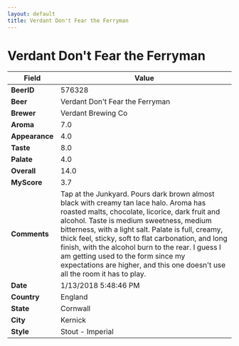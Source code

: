```yaml
---
layout: default
title: Verdant Don't Fear the Ferryman
---
```


# Verdant Don't Fear the Ferryman

| Field         | Value     |
|---------------|-----------|
| **BeerID** | 576328 |
| **Beer** | Verdant Don't Fear the Ferryman |
| **Brewer** | Verdant Brewing Co |
| **Aroma** | 7.0 |
| **Appearance** | 4.0 |
| **Taste** | 8.0 |
| **Palate** | 4.0 |
| **Overall** | 14.0 |
| **MyScore** | 3.7 |
| **Comments** | Tap at the Junkyard. Pours dark brown almost black with creamy tan lace halo. Aroma has roasted malts, chocolate, licorice, dark fruit and alcohol. Taste is medium sweetness, medium bitterness, with a light salt. Palate is full, creamy, thick feel, sticky, soft to flat carbonation, and long finish, with the alcohol burn to the rear. I guess I am getting used to the form since my expectations are higher, and this one doesn&#39;t use all the room it has to play. |
| **Date** | 1/13/2018 5:48:46 PM |
| **Country** | England |
| **State** | Cornwall |
| **City** | Kernick |
| **Style** | Stout - Imperial |
